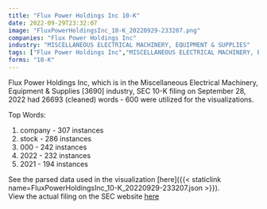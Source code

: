 ```yaml
---
title: "Flux Power Holdings Inc 10-K"
date: 2022-09-29T23:32:07
image: "FluxPowerHoldingsInc_10-K_20220929-233207.png"
companies: "Flux Power Holdings Inc"
industry: "MISCELLANEOUS ELECTRICAL MACHINERY, EQUIPMENT & SUPPLIES"
tags: ["Flux Power Holdings Inc","MISCELLANEOUS ELECTRICAL MACHINERY, EQUIPMENT & SUPPLIES","09-28-2022","10-K"]
forms: "10-K"
---
```

Flux Power Holdings Inc, which is in the Miscellaneous Electrical Machinery, Equipment & Supplies [3690] industry, SEC 10-K filing on September 28, 2022 had 26693 (cleaned) words - 600 were utilized for the visualizations.

Top Words:
1. company - 307 instances
2. stock - 286 instances
3. 000 - 242 instances
4. 2022 - 232 instances
5. 2021 - 194 instances


See the parsed data used in the visualization [here]({{< staticlink name=FluxPowerHoldingsInc_10-K_20220929-233207.json >}}).  
View the actual filing on the SEC website [here](https://www.sec.gov/Archives/edgar/data/1083743/0001493152-22-026952.txt)